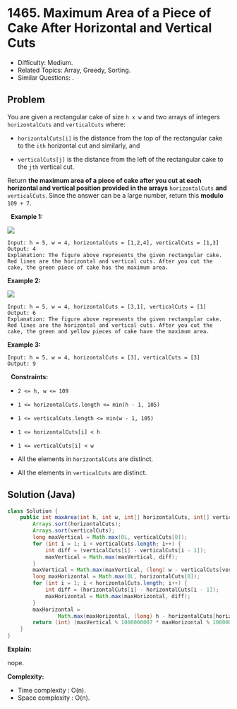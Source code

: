 # 1465. Maximum Area of a Piece of Cake After Horizontal and Vertical Cuts

- Difficulty: Medium.
- Related Topics: Array, Greedy, Sorting.
- Similar Questions: .

## Problem

You are given a rectangular cake of size ```h x w``` and two arrays of integers ```horizontalCuts``` and ```verticalCuts``` where:


	
- ```horizontalCuts[i]``` is the distance from the top of the rectangular cake to the ```ith``` horizontal cut and similarly, and
	
- ```verticalCuts[j]``` is the distance from the left of the rectangular cake to the ```jth``` vertical cut.


Return **the maximum area of a piece of cake after you cut at each horizontal and vertical position provided in the arrays** ```horizontalCuts``` **and** ```verticalCuts```. Since the answer can be a large number, return this **modulo** ```109 + 7```.

 
**Example 1:**

![](https://assets.leetcode.com/uploads/2020/05/14/leetcode_max_area_2.png)

```
Input: h = 5, w = 4, horizontalCuts = [1,2,4], verticalCuts = [1,3]
Output: 4 
Explanation: The figure above represents the given rectangular cake. Red lines are the horizontal and vertical cuts. After you cut the cake, the green piece of cake has the maximum area.
```

**Example 2:**

![](https://assets.leetcode.com/uploads/2020/05/14/leetcode_max_area_3.png)

```
Input: h = 5, w = 4, horizontalCuts = [3,1], verticalCuts = [1]
Output: 6
Explanation: The figure above represents the given rectangular cake. Red lines are the horizontal and vertical cuts. After you cut the cake, the green and yellow pieces of cake have the maximum area.
```

**Example 3:**

```
Input: h = 5, w = 4, horizontalCuts = [3], verticalCuts = [3]
Output: 9
```

 
**Constraints:**


	
- ```2 <= h, w <= 109```
	
- ```1 <= horizontalCuts.length <= min(h - 1, 105)```
	
- ```1 <= verticalCuts.length <= min(w - 1, 105)```
	
- ```1 <= horizontalCuts[i] < h```
	
- ```1 <= verticalCuts[i] < w```
	
- All the elements in ```horizontalCuts``` are distinct.
	
- All the elements in ```verticalCuts``` are distinct.



## Solution (Java)

```java
class Solution {
    public int maxArea(int h, int w, int[] horizontalCuts, int[] verticalCuts) {
        Arrays.sort(horizontalCuts);
        Arrays.sort(verticalCuts);
        long maxVertical = Math.max(0L, verticalCuts[0]);
        for (int i = 1; i < verticalCuts.length; i++) {
            int diff = (verticalCuts[i] - verticalCuts[i - 1]);
            maxVertical = Math.max(maxVertical, diff);
        }
        maxVertical = Math.max(maxVertical, (long) w - verticalCuts[verticalCuts.length - 1]);
        long maxHorizontal = Math.max(0L, horizontalCuts[0]);
        for (int i = 1; i < horizontalCuts.length; i++) {
            int diff = (horizontalCuts[i] - horizontalCuts[i - 1]);
            maxHorizontal = Math.max(maxHorizontal, diff);
        }
        maxHorizontal =
                Math.max(maxHorizontal, (long) h - horizontalCuts[horizontalCuts.length - 1]);
        return (int) (maxVertical % 1000000007 * maxHorizontal % 1000000007) % 1000000007;
    }
}
```

**Explain:**

nope.

**Complexity:**

* Time complexity : O(n).
* Space complexity : O(n).
